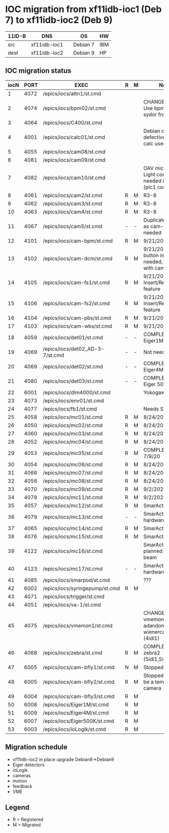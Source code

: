 # IOC migration from xf11idb-ioc1 (Deb 7) to xf11idb-ioc2 (Deb 9)

| 11ID-B | DNS          |  | OS       | HW  |
|--------|--------------|--|----------|-----|
| src    | xf11idb-ioc1 |  | Debian 7 | IBM |
| dest   | xf11idb-ioc2 |  | Debian 9 | HP  |


## IOC migration status

| iocN | PORT | EXEC                                | R  | M  | Note                                                         |
|------|------|-------------------------------------|----|----|--------------------------------------------------------------|
| 1    | 4072 | /epics/iocs/attn1/st\.cmd           |    |    |                                                              |
| 2    | 4074 | /epics/iocs/bpm02/st\.cmd           |    |    | CHANGE PVs\!\!\!, Use bpm03\-sydor from xf04id               |
| 3    | 4064 | /epics/iocs/C400/st\.cmd            |    |    |                                                              |
| 4    | 4001 | /epics/iocs/calc01/st\.cmd          |    |    | Debian calc\-dev defective, local calc used                  |
| 5    | 4055 | /epics/iocs/cam08/st\.cmd           |    |    |                                                              |
| 6    | 4081 | /epics/iocs/cam09/st\.cmd           |    |    |                                                              |
| 7    | 4082 | /epics/iocs/cam10/st\.cmd           |    |    | OAV microscope, Light control needed in CSS (plc1 control    |
| 8    | 4061 | /epics/iocs/cam2/st\.cmd            | R  | M  | R3\-8                                                        |
| 9    | 4062 | /epics/iocs/cam3/st\.cmd            | R  | M  | R3\-8                                                        |
| 10   | 4063 | /epics/iocs/cam4/st\.cmd            | R  | M  | R3\-8                                                        |
| 11   | 4067 | /epics/iocs/cam5/st\.cmd            | \- | \- | Duplicate: Same as cam-dcm, Not needed                       |
| 12   | 4101 | /epics/iocs/cam\-bpm/st\.cmd        | R  | M  | 9/21/20                                                      |
| 13   | 4102 | /epics/iocs/cam\-dcm/st\.cmd        | R  | M  | 9/21/20, Light on button in CSS needed, duplicate with cam5  |
| 14   | 4105 | /epics/iocs/cam\-fs1/st\.cmd        | R  | M  | 9/21/20, Insert/Retract DIO feature                          |
| 15   | 4106 | /epics/iocs/cam\-fs2/st\.cmd        | R  | M  | 9/21/20, Insert/Retract DIO feature                          |
| 16   | 4104 | /epics/iocs/cam\-pbs/st\.cmd        | R  | M  | 9/21/20                                                             |
| 17   | 4103 | /epics/iocs/cam\-wbs/st\.cmd        | R  | M  | 9/21/20                                                             |
| 18   | 4059 | /epics/iocs/det01/st\.cmd           | \- | \- | COMPLETED as Eiger1M                                         |
| 19   | 4069 | /epics/iocs/det02\_AD\-3\-7/st\.cmd | \- | \- | Not needed                                                   |
| 20   | 4069 | /epics/iocs/det02/st\.cmd           | \- | \- | COMPLETED Eiger4M                                            |
| 21   | 4080 | /epics/iocs/det03/st\.cmd           | \- | \- | COMPLETED Eiger 500k                                         |
| 22   | 6001 | /epics/iocs/dlm4000/st\.cmd         |    |    | Yokogawa                                                     |
| 23   | 4073 | /epics/iocs/env01/st\.cmd           |    |    |                                                              |
| 24   | 4077 | /epics/iocs/fb1/st\.cmd             |    |    | Needs STD                                                    |
| 25   | 4058 | /epics/iocs/mc01/st\.cmd            | R  | M  | 8/24/2020                                                    |
| 26   | 4050 | /epics/iocs/mc02/st\.cmd            | R  | M  | 8/24/2020                                                    |
| 27   | 4060 | /epics/iocs/mc03/st\.cmd            | R  | M  | 8/24/2020                                                    |
| 28   | 4052 | /epics/iocs/mc04/st\.cmd            | R  | M  | 8/24/2020                                                    |
| 29   | 4053 | /epics/iocs/mc05/st\.cmd            | R  | M  | COMPLETE 7/9/20                                              |
| 30   | 4054 | /epics/iocs/mc06/st\.cmd            | R  | M  | 8/24/2020                                                    |
| 31   | 4066 | /epics/iocs/mc07/st\.cmd            | R  | M  | 8/24/2020                                                    |
| 32   | 4056 | /epics/iocs/mc08/st\.cmd            | R  | M  | 8/24/2020                                                    |
| 33   | 4070 | /epics/iocs/mc09/st\.cmd            | R  | M  | 9/2/2020                                                     |
| 34   | 4078 | /epics/iocs/mc11/st\.cmd            | R  | M  | 9/2/2020                                                     |
| 35   | 4057 | /epics/iocs/mc12/st\.cmd            | R  | M  | SmarAct 9/11/20                                              |
| 36   | 4079 | /epics/iocs/mc13/st\.cmd            | \- | \- | SmarAct \- no hardware N/A                                   |
| 37   | 4065 | /epics/iocs/mc14/st\.cmd            | R  | M  | SmarAct 9/11/20                                              |
| 38   | 4076 | /epics/iocs/mc15/st\.cmd            | R  | M  | SmarAct 9/16/20                                              |
| 39   | 4122 | /epics/iocs/mc16/st\.cmd            |    |    | SmarAct 10/20 planned with beam                              |
| 40   | 4123 | /epics/iocs/mc17/st\.cmd            | \- | \- | SmarAct \- no hardware N/A                                   |
| 41   | 4085 | /epics/iocs/smarpod/st\.cmd         |    |    | ???                                                          |
| 42   | 6002 | /epics/iocs/syringepump/st\.cmd     | R  | M  |                                                              |
| 43   | 4071 | /epics/iocs/trigger/st\.cmd         |    |    |                                                              |
| 44   | 4051 | /epics/iocs/va\-1/st\.cmd           |    |    |                                                              |
| 45   | 4075 | /epics/iocs/vmemon1/st\.cmd         |    |    | CHANGE PVs\!\!\!, vmemon adandoned\-> wienercarate \(4idi1\) |
| 46   | 4068 | /epics/iocs/zebra/st\.cmd           | R  | M  | COMPLETED zebra2 \(5idi1,5iddi1nmd\)                         |
| 47   | 6005 | /epics/iocs/cam\-bfly1/st\.cmd      | N  | M  | Stopped                                                      |
| 48   | 6005 | /epics/iocs/cam\-bfly2/st\.cmd      | R  | M  | Stopped: Might be a temporary camera                         |
| 49   | 6004 | /epics/iocs/cam\-bfly3/st\.cmd      | R  | M  |                                                              |
| 50   | 6008 | /epics/iocs/Eiger1M/st\.cmd         | R  | M  |                                                              |
| 51   | 6009 | /epics/iocs/Eiger4M/st\.cmd         | R  | M  |                                                              |
| 52   | 6007 | /epics/iocs/Eiger500K/st\.cmd       | R  | M  |                                                              |
| 53   | 6003 | /epics/iocs/ioLogik/st\.cmd         | R  | M  |                                                              |



## Migration schedule

* xf11idb-ioc2 in place upgrade Debian8->Debian9
* Eiger detectors
* ioLogik
* cameras
* motion
* feedback
* VME

## Legend
* R = Registered
* M = Migrated
